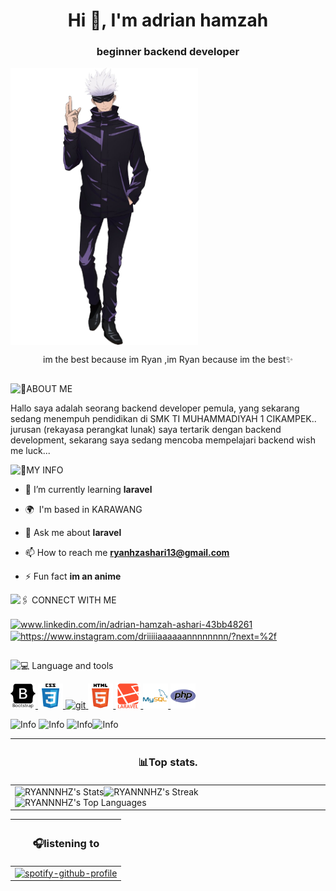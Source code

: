 
<h1 align="center">Hi 👋, I'm adrian hamzah</h1>
<h3 align="center">beginner backend developer</h3>


<img src="upload-image-BLGJKP0-J8WCNE5-IDPJIAA-DAM3364.png" alt="html5" width="300" align="center"/>
<p align="center">im the best because im Ryan ,im Ryan because im the best✨</p>

##

![🧏ABOUT ME](https://img.shields.io/badge/%F0%9F%A7%8FABOUT%20ME-61DAFB?style=for-the-badge)

Hallo saya adalah seorang backend developer pemula, yang sekarang sedang menempuh pendidikan di SMK TI MUHAMMADIYAH 1 CIKAMPEK.. jurusan (rekayasa perangkat lunak) saya tertarik dengan backend development, sekarang saya sedang 
mencoba mempelajari backend wish me luck...


![📝MY INFO](https://img.shields.io/badge/%F0%9F%93%9DMY%20INFO-61DAFB?style=for-the-badge)
- 🌱 I’m currently learning **laravel**

-  🌍  I'm based in KARAWANG

- 💬 Ask me about **laravel**

- 📫 How to reach me **ryanhzashari13@gmail.com**

- ⚡ Fun fact **im an anime**


![🖇️ CONNECT WITH ME](https://img.shields.io/badge/%F0%9F%96%87%EF%B8%8F%20CONNECT%20WITH%20ME-61DAFB?style=for-the-badge)
<p align="left">
<a href="https://linkedin.com/in/www.linkedin.com/in/adrian-hamzah-ashari-43bb48261" target="blank"><img align="center" src="https://raw.githubusercontent.com/rahuldkjain/github-profile-readme-generator/master/src/images/icons/Social/linked-in-alt.svg" alt="www.linkedin.com/in/adrian-hamzah-ashari-43bb48261" height="30" width="40" /></a>
<a href="https://instagram.com/https://www.instagram.com/driiiiiaaaaaannnnnnnn/?next=%2f" target="blank"><img align="center" src="https://raw.githubusercontent.com/rahuldkjain/github-profile-readme-generator/master/src/images/icons/Social/instagram.svg" alt="https://www.instagram.com/driiiiiaaaaaannnnnnnn/?next=%2f" height="30" width="40" /></a>
</p>


## 

![💻 Language and tools](https://img.shields.io/badge/%F0%9F%92%BB%20Language%20and%20tools-61DAFB?style=for-the-badge)

<p align="left"> <a href="https://getbootstrap.com" target="_blank" rel="noreferrer"> <img src="https://raw.githubusercontent.com/devicons/devicon/master/icons/bootstrap/bootstrap-plain-wordmark.svg" alt="bootstrap" width="40" height="40"/> </a> <a href="https://www.w3schools.com/css/" target="_blank" rel="noreferrer"> <img src="https://raw.githubusercontent.com/devicons/devicon/master/icons/css3/css3-original-wordmark.svg" alt="css3" width="40" height="40"/> </a> <a href="https://git-scm.com/" target="_blank" rel="noreferrer"> <img src="https://www.vectorlogo.zone/logos/git-scm/git-scm-icon.svg" alt="git" width="40" height="40"/> </a> <a href="https://www.w3.org/html/" target="_blank" rel="noreferrer"> <img src="https://raw.githubusercontent.com/devicons/devicon/master/icons/html5/html5-original-wordmark.svg" alt="html5" width="40" height="40"/> </a> <a href="https://laravel.com/" target="_blank" rel="noreferrer"> <img src="https://raw.githubusercontent.com/devicons/devicon/master/icons/laravel/laravel-plain-wordmark.svg" alt="laravel" width="40" height="40"/> </a> <a href="https://www.mysql.com/" target="_blank" rel="noreferrer"> <img src="https://raw.githubusercontent.com/devicons/devicon/master/icons/mysql/mysql-original-wordmark.svg" alt="mysql" width="40" height="40"/> </a> <a href="https://www.php.net" target="_blank" rel="noreferrer"> <img src="https://raw.githubusercontent.com/devicons/devicon/master/icons/php/php-original.svg" alt="php" width="40" height="40"/> </a></p>

![Info](https://img.shields.io/badge/Info-Junior-FD4F31?labelColor=Gray&style=flat&logo=laravel )
![Info](https://img.shields.io/badge/Info-Junior-7952B3?labelColor=Gray&style=flat&logo=Bootstrap )
![Info](https://img.shields.io/badge/Info-Advanced-FD4F31?labelColor=Gray&style=flat&logo=Html5)![Info](https://img.shields.io/badge/Info-Intermediate-1572B6?labelColor=Gray&style=flat&logo=Css3)



| <h3>📊Top stats.</h3>   |
|--------------|
|![RYANNNHZ's Stats](https://github-readme-stats.vercel.app/api?username=RYANNNHZ&theme=react&show_icons=true&hide_border=true&count_private=true)![RYANNNHZ's Streak](https://github-readme-streak-stats.herokuapp.com/?user=RYANNNHZ&theme=react&hide_border=true)![RYANNNHZ's Top Languages](https://github-readme-stats.vercel.app/api/top-langs/?username=RYANNNHZ&theme=react&show_icons=true&hide_border=true&layout=compact)



|<h3>🎧listening to</h3>|
|------------|
|[![spotify-github-profile](https://spotify-github-profile.vercel.app/api/view?uid=31polcjwbcwirp7kxv2yynlsqsfq&cover_image=true&theme=natemoo-re&show_offline=false&background_color=121212&interchange=false&bar_color=53b14f&bar_color_cover=true)](https://github.com/kittinan/spotify-github-profile)           |

